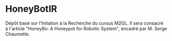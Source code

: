 # HoneyBotIR
Dépôt basé sur l'Initation à la Recherche du cursus M2GL. Il sera consacré à l'article "HoneyBo: A Honeypot for Robotic System", encadré par M. Serge Chaumette. 
